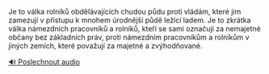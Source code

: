 
Je to válka rolníků obdělávajících chudou půdu proti vládám, které jim zamezují v přístupu k mnohem úrodnější půdě ležící ladem. Je to zkrátka válka námezdních pracovníků a rolníků, kteří se sami označují za nemajetné občany bez základních práv, proti námezdním pracovníkům a rolníkům v jiných zemích, které považují za majetné a zvýhodňované.

[🔊 Poslechnout audio](/data/7-paragraphs/audio/chapter_164/para_007-Je-to-vlka-rolnk-obdlvajcch-chudou-pdu-pro.mp3)
